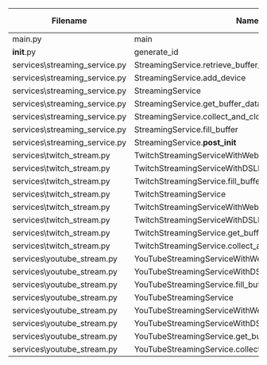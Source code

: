 
| Filename | Name | Type | Start:End Line | Complexity | Clasification |
| -------- | ---- | ---- | -------------- | ---------- | ------------- |
| main.py | main | F | 10:22 | 1 | A |
| __init__.py | generate_id | F | 9:10 | 1 | A |
| services\streaming_service.py | StreamingService.retrieve_buffer_data | M | 28:29 | 2 | A |
| services\streaming_service.py | StreamingService.add_device | M | 20:26 | 2 | A |
| services\streaming_service.py | StreamingService | C | 11:41 | 2 | A |
| services\streaming_service.py | StreamingService.get_buffer_data | M | 39:41 | 1 | A |
| services\streaming_service.py | StreamingService.collect_and_close_stream | M | 35:37 | 1 | A |
| services\streaming_service.py | StreamingService.fill_buffer | M | 31:33 | 1 | A |
| services\streaming_service.py | StreamingService.__post_init__ | M | 17:18 | 1 | A |
| services\twitch_stream.py | TwitchStreamingServiceWithWebcam | C | 32:37 | 2 | A |
| services\twitch_stream.py | TwitchStreamingServiceWithDSLRCamera | C | 27:29 | 2 | A |
| services\twitch_stream.py | TwitchStreamingService.fill_buffer | M | 9:14 | 2 | A |
| services\twitch_stream.py | TwitchStreamingService | C | 8:24 | 2 | A |
| services\twitch_stream.py | TwitchStreamingServiceWithWebcam.get_buffer_data | M | 36:37 | 1 | A |
| services\twitch_stream.py | TwitchStreamingServiceWithDSLRCamera.get_buffer_data | M | 28:29 | 1 | A |
| services\twitch_stream.py | TwitchStreamingService.get_buffer_data | M | 23:24 | 1 | A |
| services\twitch_stream.py | TwitchStreamingService.collect_and_close_stream | M | 17:21 | 1 | A |
| services\youtube_stream.py | YouTubeStreamingServiceWithWebcam | C | 32:37 | 2 | A |
| services\youtube_stream.py | YouTubeStreamingServiceWithDSLRCamera | C | 27:29 | 2 | A |
| services\youtube_stream.py | YouTubeStreamingService.fill_buffer | M | 9:14 | 2 | A |
| services\youtube_stream.py | YouTubeStreamingService | C | 8:24 | 2 | A |
| services\youtube_stream.py | YouTubeStreamingServiceWithWebcam.get_buffer_data | M | 36:37 | 1 | A |
| services\youtube_stream.py | YouTubeStreamingServiceWithDSLRCamera.get_buffer_data | M | 28:29 | 1 | A |
| services\youtube_stream.py | YouTubeStreamingService.get_buffer_data | M | 23:24 | 1 | A |
| services\youtube_stream.py | YouTubeStreamingService.collect_and_close_stream | M | 17:21 | 1 | A |

